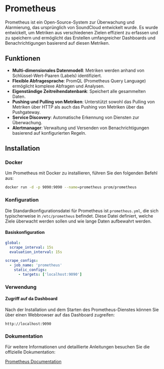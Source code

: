 # Prometheus

Prometheus ist ein Open-Source-System zur Überwachung und Alarmierung, das ursprünglich von SoundCloud entwickelt wurde. Es wurde entwickelt, um Metriken aus verschiedenen Zielen effizient zu erfassen und zu speichern und ermöglicht das Erstellen umfangreicher Dashboards und Benachrichtigungen basierend auf diesen Metriken.

## Funktionen

- **Multi-dimensionales Datenmodell**: Metriken werden anhand von Schlüssel-Wert-Paaren (Labels) identifiziert.
- **Flexible Abfragesprache**: PromQL (Prometheus Query Language) ermöglicht komplexe Abfragen und Analysen.
- **Eigenständige Zeitreihendatenbank**: Speichert alle gesammelten Daten.
- **Pushing und Pulling von Metriken**: Unterstützt sowohl das Pulling von Metriken über HTTP als auch das Pushing von Metriken über das Pushgateway.
- **Service Discovery**: Automatische Erkennung von Diensten zur Überwachung.
- **Alertmanager**: Verwaltung und Versenden von Benachrichtigungen basierend auf konfigurierten Regeln.

## Installation

### Docker

Um Prometheus mit Docker zu installieren, führen Sie den folgenden Befehl aus:

```sh
docker run -d -p 9090:9090 --name=prometheus prom/prometheus
```
### Konfiguration

Die Standardkonfigurationsdatei für Prometheus ist `prometheus.yml`, die sich typischerweise in `/etc/prometheus` befindet. Diese Datei definiert, welche Ziele überwacht werden sollen und wie lange Daten aufbewahrt werden.
#### Basiskonfiguration
```yaml
global:
  scrape_interval: 15s
  evaluation_interval: 15s

scrape_configs:
  - job_name: 'prometheus'
    static_configs:
      - targets: ['localhost:9090']
``` 

### Verwendung
#### Zugriff auf da Dashboard
Nach der Installation und dem Starten des Prometheus-Dienstes können Sie über einen Webbrowser auf das Dashboard zugreifen:
```
http://localhost:9090
``` 

### Dokumentation
Für weitere Informationen und detaillierte Anleitungen besuchen Sie die offizielle Dokumentation:

[Prometheus Documentation](https://prometheus.io/docs/introduction/overview/)